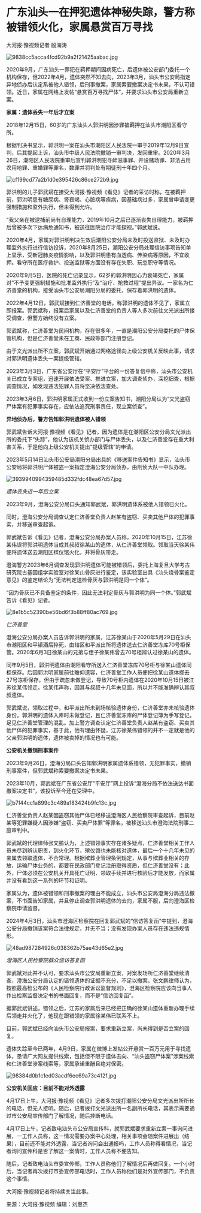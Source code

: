 # 广东汕头一在押犯遗体神秘失踪，警方称被错领火化，家属悬赏百万寻找

大河报·豫视频记者 殷海涛

![9838cc5acca4fcd92b9a2f21425aabac.jpg](https://raw.githubusercontent.com/qqhsx/qqnews_image/main/2024/04/18/广东汕头一在押犯遗体神秘失踪，警方称被错领火化，家属悬赏百万寻找/9838cc5acca4fcd92b9a2f21425aabac.jpg)

2020年9月，广东汕头一罪犯在羁押期间因病死亡，后遗体被公安部门委托一个机构保存，但2022年4月，遗体突然不知去向，2023年3月，汕头市公安局指定异地侦办后认定系被他人错领，后刑事撤案，家属索要撤案决定书未果，不认可错领。近日，家属在网络上发帖“悬赏百万寻找尸体”，并要求汕头市公安局重新立案。

**家属：遗体丢失一年后才立案**

2018年12月15日，60岁的广东汕头人郭洪明因涉罪被羁押在汕头市潮阳区看守所。

根据判决书显示，郭洪明一案在汕头市潮阳区人民法院一审于2019年12月9日宣判，后其提起上诉，汕头市中级人民法院撤销一审判决，发回重审。2020年3月26日，潮阳区人民法院重审后宣判郭洪明犯寻衅滋事罪、开设赌场罪、非法占用农用地罪、重婚罪等罪名，数罪并罚判处有期徒刑十年四个月。

![cf199cd77a2b1d0e395426c86ce272b9.jpg](https://raw.githubusercontent.com/qqhsx/qqnews_image/main/2024/04/18/广东汕头一在押犯遗体神秘失踪，警方称被错领火化，家属悬赏百万寻找/cf199cd77a2b1d0e395426c86ce272b9.jpg)

郭洪明的儿子郭武斌在接受大河报·豫视频《看见》记者的采访时称，在被羁押前，郭洪明患有糖尿病、肾衰竭、心脏病等疾病，因基础病过多，家属曾申请变更强制措施和监外执行，但未得到允许。

“我父亲在被逮捕前尚有自理能力，2019年10月之后已逐渐丧失自理能力，被羁押后曾被多次下达病危通知书，被送往医院治疗才能探视。”郭武斌说。

2020年4月，家属对郭洪明判决生效后潮阳公安分局未及时投送监狱、未及时办理监外执行进行信访投诉，2020年8月25日，潮阳公安分局处理信访事项告知单上显示，受新冠肺炎疫情影响，以及郭洪明患有血透病、传染病等原因，不宜收押。看守所在医疗救护、投送监狱等方面没有存在失职、玩忽职守等情况。

2020年9月5日，医院的死亡记录显示，62岁的郭洪明因心力衰竭死亡，家属对“不予变更强制措施和批准监外执行”及“治疗、抢救过程”提出异议。一家名为仁济善堂的机构，接受汕头市公安局潮阳分局的委托，保存着郭洪明的遗体。

2022年4月12日，郭武斌接到仁济善堂的电话，称郭洪明的遗体不见了，家属立即报案。郭武斌称，报案后家属以及仁济善堂的负责人等人多次前往文光派出所接受调查，但警方始终没有立案。

郭武斌称，仁济善堂为民间机构，存在很多年，一直是潮阳公安分局委托的尸体保管机构，但是仁济善堂未在工商、民政等部门注册登记。

由于文光派出所不立案，郭武斌开始通过网络途径向上级公安机关反映此事，请求对郭洪明遗体丢失一案提级管辖。

2023年3月3日，广东省公安厅在“平安厅”平台的一份答复信中称，汕头市公安机关已成立专案组，迅速开展依法受案、推进立案，加大调查侦办，深挖细查，根据调查情况，如发现违法犯罪人员将坚决依法查处。

2023年3月6日，郭洪明家属正式收到一份立案告知书，潮阳分局认为“文光盗窃尸体案有犯罪事实存在，应依法追究刑事责任，现立案侦查”。

**异地侦办后，警方告知郭洪明遗体被人错领**

郭武斌告诉大河报·豫视频《看见》记者，因为遗体是在潮阳区公安分局文光派出所的委托下“失踪”，他认为该机关侦办部门与尸体丢失，以及仁济善堂存在重大利害关系，于是他向上级公安机关提出“提级管辖”的申请。

2023年5月14日汕头市公安局潮阳分局出具的《移送案件告知书》显示，汕头市公安局将郭洪明尸体被盗一案指定澄海公安分局侦办，由刑侦大队一中队办理。

![3939940994359485d332fdc48ea67d57.jpg](https://raw.githubusercontent.com/qqhsx/qqnews_image/main/2024/04/18/广东汕头一在押犯遗体神秘失踪，警方称被错领火化，家属悬赏百万寻找/3939940994359485d332fdc48ea67d57.jpg)

_遗体丢失近一年后立案_

2023年9月，澄海公安分局口头通知郭武斌，郭洪明遗体系被他人错领已火化。

同时，澄海公安分局调查认定仁济善堂负责人赵某有盗窃、买卖其他尸体的犯罪事实，并移送审查起诉。

郭武斌告诉《看见》记者，澄海公安分局办案人员称，2020年10月15日，江苏徐某伟误将郭洪明遗体当成其叔叔徐某山的遗体，从仁济善堂领取。领取当天徐某伟便将遗体送去潮阳区殡仪馆火化，并将骨灰带走。

澄海警方2023年6月调查发现郭洪明遗体可能被错领后，委托上海复旦大学考古研究院古基因组学实验室对徐某山骨灰进行鉴定，该实验室出具《汕头烧骨案鉴定意见》的鉴定结论为“无法判定送检骨灰与郭洪明是同一个体”。

“因为骨灰已不具备鉴定的条件，因此无法判定骨灰与郭洪明为同一个体。”郭武斌告诉《看见》记者。

![8e1b5c52390be56bd6f3b88ff80ac769.jpg](https://raw.githubusercontent.com/qqhsx/qqnews_image/main/2024/04/18/广东汕头一在押犯遗体神秘失踪，警方称被错领火化，家属悬赏百万寻找/8e1b5c52390be56bd6f3b88ff80ac769.jpg)

_仁济善堂_

澄海公安分局办案人员告诉郭洪明的家属，江苏徐某山于2020年5月29日在汕头市潮阳区和平镇酒后猝死，由辖区和平派出所将遗体送去仁济善堂冻库70号柜保管。2020年6月3日徐某山的兄弟与侄子徐某伟曾去70号柜辨认过徐某山的遗体。

同年9月5日，郭洪明遗体由潮阳看守所送入仁济善堂冻库70号柜与徐某山遗体同柜保存。后因郭洪明家属前往瞻仰遗容，仁济善堂工作人员便把徐某山遗体挪去27号冻柜保存，但由于疏忽未做登记，导致70号柜内遗体在2020年10月15日被江苏徐某伟领走。徐某伟声称，因其与叔叔十几年未见面，所以并不能准确辨认其叔叔遗体。

郭武斌说，领取过程中，和平派出所未到场核验遗体身份，仁济善堂亦未核验遗体身份。郭洪明的遗体入库时未做登记，且仁济善堂冻库的尸体登记簿为手写登记，足见仁济善堂管理的混乱。加上警方调查认定仁济善堂负责人赵某有盗窃、买卖其他尸体的犯罪事实，基于此，他有理由怀疑，江苏徐某伟错领的并不一定就是他的父亲郭洪明的遗体，遗体被卖掉的情况也有可能。

**公安机关撤销刑事案件**

2023年9月26日，澄海分局口头告知郭洪明家属遗体系错领，无犯罪事实，撤销刑事案件，但郭武斌称索要撤案决定书未果。

2023年10月，郭武斌在广东省公安厅“平安厅”网上投诉“澄海分局不依法送达书面撤案决定书”，该投诉至今还在受理中。

![b7f44cc1a899c3c489a183424b9fc13c.jpg](https://raw.githubusercontent.com/qqhsx/qqnews_image/main/2024/04/18/广东汕头一在押犯遗体神秘失踪，警方称被错领火化，家属悬赏百万寻找/b7f44cc1a899c3c489a183424b9fc13c.jpg)

仁济善堂负责人赵某因盗窃其他尸体已经移送澄海区人民检察院审查起诉，目前赵某等犯罪嫌疑人因涉嫌“盗窃、买卖尸体罪”等罪名，被移送汕头市澄海法院刑事二庭审判中。

郭武斌的代理律师张文鹏认为，上述错领事实存在诸多疑点，仁济善堂相关工作人员未尽到辨认职责，到火化环节，殡仪馆也未能核对遗体，最后一个十几年未见的亲属去领取遗体，不合常理。根据殡葬业管理条例规定，从事与殡葬业相关的存放、运输尸体业务的，都要在民政部门登记注册取得资质，但仁济善堂没有；此外，尸体必须在公安机关开具死亡证明、领取手续并进行核验后才能发放，而家属并没有看到这一系列的环节和证明。

家属认为，遗体被错领和刑事撤案的理由不能成立，汕头市公安局澄海分局违法撤案，不书面告知家属，并且停止调查郭洪明遗体的去向，家属不服，后向澄海区检察院申请监督。

2024年4月3日，汕头市澄海区检察院在回复郭武斌的“信访答复函”中提到，澄海公安分局撤销该案符合法律规定，并无不当；没有发现办案人员存在违法违规情形。

![48ad987284926c038362b75ae43d65e2.jpg](https://raw.githubusercontent.com/qqhsx/qqnews_image/main/2024/04/18/广东汕头一在押犯遗体神秘失踪，警方称被错领火化，家属悬赏百万寻找/48ad987284926c038362b75ae43d65e2.jpg)

 _澄海区人民检察院群众信访答复函_

郭武斌对此并不认可，要求汕头市公安局重新立案，对案发场所仁济善堂继续清查，澄海公安分局认定的错领遗体的证据不充分，不足以撤案。张文鹏律师认为，按照最高检公布的《人民检察院行政诉讼监督规则》，澄海区检察院应该向当事人作出检察监督决定书的书面回复，而不是“信访回复函”。

据郭武斌讲述，错领之后，江苏的家属后来已经把正确的徐某山遗体重新办理手续后领走并火化了，他现在跟错领的家属徐某伟已联系不上。

目前，郭武斌已经向汕头市公安局报案，要求重新立案，尚未得到是否立案的回复。

遗体失踪至今已两年，4月9日，家属在微博上发帖公开悬赏一百万元用于寻找遗体，恳请广大网友提供线索，包括但不限于遗体去向、“汕头盗窃尸体案”涉案线索和仁济善堂涉案线索等，家属承诺重酬且绝对保密。

![98384d0b1c1ed03acdf6ec69a73c412f.jpg](https://raw.githubusercontent.com/qqhsx/qqnews_image/main/2024/04/18/广东汕头一在押犯遗体神秘失踪，警方称被错领火化，家属悬赏百万寻找/98384d0b1c1ed03acdf6ec69a73c412f.jpg)

**公安机关回应：目前不能对外透露**

4月17日上午，大河报·豫视频《看见》记者多次拨打潮阳公安分局文光派出所所长的电话，但无人接听。随后，记者拨打文光派出所一名副所长电话，其表示需要通过市公安局宣传部门了解情况，随后挂断电话。

4月17日上午，记者致电汕头市公安局宣传科，就郭武斌要求重新立案一事询问进展，一工作人员称，这一情况需要办案中心处理，相关事项会随案件进展出（结果），目前还不能对外透露，当记者询问会出通报吗，工作人员称得看情况，当记者询问宣传科是否了解这一案情时，工作人员称不便告知。

随后，记者致电汕头市委宣传部，工作人员称他们了解情况后再做回复。一个小时后，当记者再次拨打市委宣传部电话时，工作人员称他们是对外宣传部门，不负责这个事情。

大河报·豫视频记者将持续关注此事。

来源：大河报·豫视频 编辑：刘惠杰

